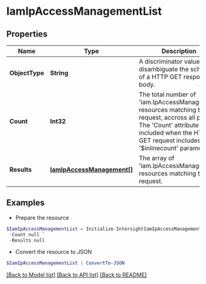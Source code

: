 # IamIpAccessManagementList
## Properties

Name | Type | Description | Notes
------------ | ------------- | ------------- | -------------
**ObjectType** | **String** | A discriminator value to disambiguate the schema of a HTTP GET response body. | 
**Count** | **Int32** | The total number of &#39;iam.IpAccessManagement&#39; resources matching the request, accross all pages. The &#39;Count&#39; attribute is included when the HTTP GET request includes the &#39;$inlinecount&#39; parameter. | [optional] 
**Results** | [**IamIpAccessManagement[]**](IamIpAccessManagement.md) | The array of &#39;iam.IpAccessManagement&#39; resources matching the request. | [optional] 

## Examples

- Prepare the resource
```powershell
$IamIpAccessManagementList = Initialize-IntersightIamIpAccessManagementList  -ObjectType null `
 -Count null `
 -Results null
```

- Convert the resource to JSON
```powershell
$IamIpAccessManagementList | ConvertTo-JSON
```

[[Back to Model list]](../README.md#documentation-for-models) [[Back to API list]](../README.md#documentation-for-api-endpoints) [[Back to README]](../README.md)

